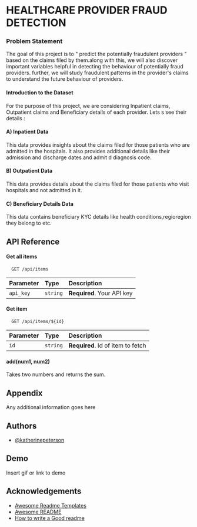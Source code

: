 
# HEALTHCARE PROVIDER FRAUD DETECTION 


### Problem Statement
The goal of this project is to " predict the potentially fraudulent providers " based on the claims filed by them.along with this, we will also discover important variables helpful in detecting the behaviour of potentially fraud providers. further, we will study fraudulent patterns in the provider's claims to understand the future behaviour of providers.

#### Introduction to the Dataset
For the purpose of this project, we are considering Inpatient claims, Outpatient claims and Beneficiary details of each provider. Lets s see their details :

#### A) Inpatient Data

This data provides insights about the claims filed for those patients who are admitted in the hospitals. It also provides additional details like their admission and discharge dates and admit d diagnosis code.

#### B) Outpatient Data

This data provides details about the claims filed for those patients who visit hospitals and not admitted in it.

#### C) Beneficiary Details Data

This data contains beneficiary KYC details like health conditions,regioregion they belong to etc.
## API Reference

#### Get all items

```http
  GET /api/items
```

| Parameter | Type     | Description                |
| :-------- | :------- | :------------------------- |
| `api_key` | `string` | **Required**. Your API key |

#### Get item

```http
  GET /api/items/${id}
```

| Parameter | Type     | Description                       |
| :-------- | :------- | :-------------------------------- |
| `id`      | `string` | **Required**. Id of item to fetch |

#### add(num1, num2)

Takes two numbers and returns the sum.

  
## Appendix

Any additional information goes here

  
## Authors

- [@katherinepeterson](https://www.github.com/octokatherine)

  
## Demo

Insert gif or link to demo

  
## Acknowledgements

 - [Awesome Readme Templates](https://awesomeopensource.com/project/elangosundar/awesome-README-templates)
 - [Awesome README](https://github.com/matiassingers/awesome-readme)
 - [How to write a Good readme](https://bulldogjob.com/news/449-how-to-write-a-good-readme-for-your-github-project)

  